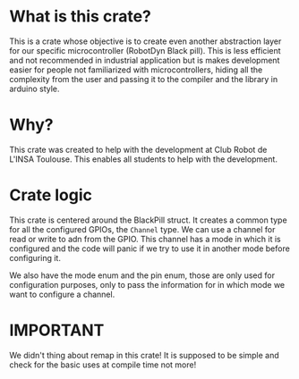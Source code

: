 
# What is this crate?
This is a crate whose objective is to create even another 
abstraction layer for our specific microcontroller (RobotDyn Black pill).
This is less efficient and not recommended in industrial application but 
is makes development easier for people not familiarized with microcontrollers,
hiding all the complexity from the user and passing it to the compiler and the 
library in arduino style. 

# Why?
This crate was created to help with the development at Club Robot de L'INSA Toulouse.
This enables all students to help with the development.

# Crate logic
This crate is centered around the BlackPill struct. It creates a common type for all 
the configured GPIOs, the ```Channel``` type. We can use a channel for read or write
to adn from the GPIO. This channel has a mode in which it is configured and the code will
panic if we try to use it in another mode before configuring it.

We also have the mode enum and the pin enum, those are only used for configuration 
purposes, only to pass the information for in which mode we want to configure
a channel.

# IMPORTANT
We didn't thing about remap in this crate! It is supposed to be simple and check for the basic uses at compile time not more!




